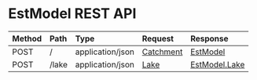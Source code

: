 # EstModel REST API

| Method | Path  | Type             | Request                                                           | Response                                                                  |
|:------ |:----- |:---------------- |:----------------------------------------------------------------- |:------------------------------------------------------------------------- |
| POST   | /     | application/json | [Catchment](src/main/java/ee/klab/water/web/model/Catchment.java) | [EstModel](src/main/java/ee/klab/water/web/model/EstModel.java)           |
| POST   | /lake | application/json | [Lake](src/main/java/ee/klab/water/web/model/Lake.java)           | [EstModel.Lake](src/main/java/ee/klab/water/web/model/EstModel.java#L126) |